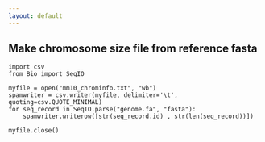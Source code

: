 ```yaml
---
layout: default
---
```


## Make chromosome size file from reference fasta
    
    import csv
    from Bio import SeqIO
    
    myfile = open("mm10_chrominfo.txt", "wb")
    spamwriter = csv.writer(myfile, delimiter='\t', quoting=csv.QUOTE_MINIMAL)
    for seq_record in SeqIO.parse("genome.fa", "fasta"):
        spamwriter.writerow([str(seq_record.id) , str(len(seq_record))])
    
    myfile.close()

